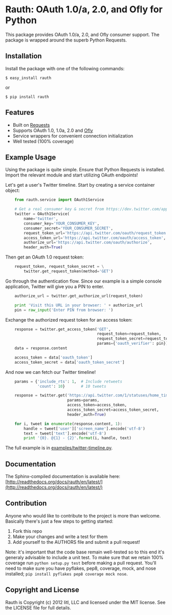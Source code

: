 # Rauth: OAuth 1.0/a, 2.0, and Ofly for Python

This package provides OAuth 1.0/a, 2.0, and Ofly consumer support. The
package is wrapped around the superb Python Requests.


## Installation

Install the package with one of the following commands:

    $ easy_install rauth

or

    $ pip install rauth


## Features

* Built on [Requests](https://github.com/kennethreitz/requests)
* Supports OAuth 1.0, 1.0a, 2.0 and [Ofly](http://www.shutterfly.com/documentation/start.sfly)
* Service wrappers for convenient connection initialization
* Well tested (100% coverage)


## Example Usage

Using the package is quite simple. Ensure that Python Requests is installed.
Import the relevant module and start utilizing OAuth endpoints!

Let's get a user's Twitter timeline. Start by creating a service container 
object:

```python
    from rauth.service import OAuth1Service

    # Get a real consumer key & secret from https://dev.twitter.com/apps/new
    twitter = OAuth1Service(
        name='twitter',
        consumer_key='YOUR_CONSUMER_KEY',
        consumer_secret='YOUR_CONSUMER_SECRET',
        request_token_url='https://api.twitter.com/oauth/request_token',
        access_token_url='https://api.twitter.com/oauth/access_token',
        authorize_url='https://api.twitter.com/oauth/authorize',
        header_auth=True)
```

Then get an OAuth 1.0 request token:

```python
    request_token, request_token_secret = \
        twitter.get_request_token(method='GET')
```

Go through the authentication flow.  Since our example is a simple console
application, Twitter will give you a PIN to enter.

```python
    authorize_url = twitter.get_authorize_url(request_token)

    print 'Visit this URL in your browser: ' + authorize_url
    pin = raw_input('Enter PIN from browser: ')
```

Exchange the authorized request token for an access token:

```python
    response = twitter.get_access_token('GET',
                                        request_token=request_token,
                                        request_token_secret=request_token_secret,
                                        params={'oauth_verifier': pin})
    data = response.content

    access_token = data['oauth_token']
    access_token_secret = data['oauth_token_secret']
```

And now we can fetch our Twitter timeline!

```python
    params = {'include_rts': 1,  # Include retweets
              'count': 10}       # 10 tweets

    response = twitter.get('https://api.twitter.com/1/statuses/home_timeline.json',
                           params=params,
                           access_token=access_token,
                           access_token_secret=access_token_secret,
                           header_auth=True)

    for i, tweet in enumerate(response.content, 1):
        handle = tweet['user']['screen_name'].encode('utf-8')
        text = tweet['text'].encode('utf-8')
        print '{0}. @{1} - {2}'.format(i, handle, text)
```

The full example is in [examples/twitter-timeline.py](https://github.com/litl/rauth/blob/master/examples/twitter-timeline.py).


## Documentation

The Sphinx-compiled documentation is available here: [http://readthedocs.org/docs/rauth/en/latest/](http://readthedocs.org/docs/rauth/en/latest/)


## Contribution

Anyone who would like to contribute to the project is more than welcome.
Basically there's just a few steps to getting started:

1. Fork this repo
2. Make your changes and write a test for them
3. Add yourself to the AUTHORS file and submit a pull request!

Note: it's important that the code base remain well-tested so to this end it's
generaly advisable to include a unit test. To make sure that we retain 100%
coverage run `python setup.py test` before making a pull request. You'll need
to make sure you have pyflakes, pep8, coverage, mock, and nose installed; `pip install
pyflakes pep8 coverage mock nose`.

## Copyright and License

Rauth is Copyright (c) 2012 litl, LLC and licensed under the MIT license.
See the LICENSE file for full details.
